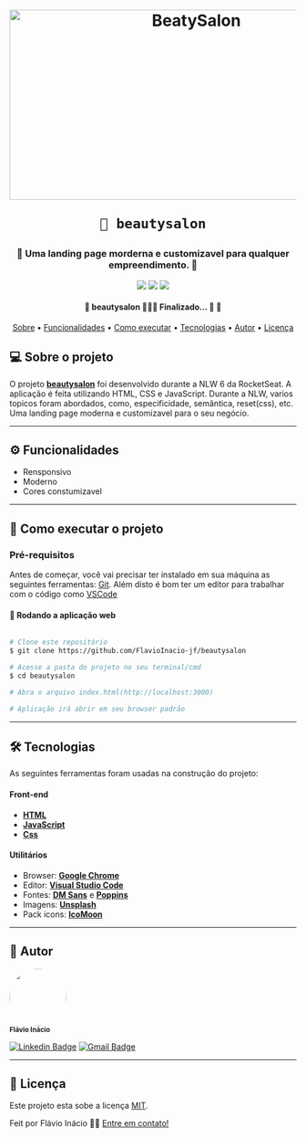 <h1 align="center">
	<a data-flickr-embed="true" href="https://www.flickr.com/photos/193310286@N05/51363661055/in/dateposted-public/" title="BeatySalon"><img src="https://live.staticflickr.com/65535/51363661055_353218128d_z.jpg" width="640" height="333" alt="BeatySalon"></a>
	
	📱 beautysalon
</h1>
<h3 align="center">
    🌱 Uma landing page morderna e customizavel para qualquer empreendimento. 💚
</h3>

<p align="center">
	
  <img src="https://img.shields.io/static/v1?label=JavaScript&message=9.5%&color=f1e05a&style=<STYLE>&logo=<LOGO>">
  <img src="https://img.shields.io/static/v1?label=Css&message=35.4%&color=563d7c&style=<STYLE>&logo=<LOGO>">
  <img src="https://img.shields.io/static/v1?label=Html&message=55.1%&color=e34c26&style=<STYLE>&logo=<LOGO>">
    
</p>



<h4 align="center"> 
	🚧  beautysalon 👨🏾‍💻 Finalizado... 🚀 🚧
</h4>

<p align="center">
 <a href="#-sobre-o-projeto">Sobre</a> •
 <a href="#-funcionalidades">Funcionalidades</a> • 
 <a href="#-como-executar-o-projeto">Como executar</a> • 
 <a href="#-tecnologias">Tecnologias</a> • 
 <a href="#-autor">Autor</a> • 
 <a href="#user-content--licença">Licença</a>
</p>


## 💻 Sobre o projeto

O projeto **[beautysalon](https://flavioinacio-jf.github.io/beautysalon/
)** foi desenvolvido durante a NLW 6 da RocketSeat. A aplicação é feita utilizando HTML, CSS e JavaScript. Durante a NLW, varios topicos foram abordados, como, especificidade, semântica, reset(css), etc. Uma landing page moderna e customizavel para o seu negócio.

---

## ⚙️ Funcionalidades

- Rensponsivo
- Moderno
- Cores constumizavel
---


## 🚀 Como executar o projeto


### Pré-requisitos

Antes de começar, você vai precisar ter instalado em sua máquina as seguintes ferramentas:
[Git](https://git-scm.com). 
Além disto é bom ter um editor para trabalhar com o código como [VSCode](https://code.visualstudio.com/)


#### 🧭 Rodando a aplicação web 
```bash

# Clone este repositório
$ git clone https://github.com/FlavioInacio-jf/beautysalon

# Acesse a pasta do projeto no seu terminal/cmd
$ cd beautysalon

# Abra o arquivo index.html(http://localhost:3000)

# Aplicação irá abrir em seu browser padrão

```

---

## 🛠 Tecnologias

As seguintes ferramentas foram usadas na construção do projeto:

#### **Front-end** 
- **[HTML](https://pt-br.reactjs.org/)**
- **[JavaScript](https://nextjs.org/)**
- **[Css](https://developer.mozilla.org/pt-BR/docs/Web/CSS)**

#### [](https://github.com/FlavioInacio-jf/ControlTT#utilit%C3%A1rios)**Utilitários**

-   Browser: **[Google Chrome](https://www.google.com/intl/pt-BR/chrome/)**
-   Editor:  **[Visual Studio Code](https://code.visualstudio.com/)** 
-   Fontes:  **[DM Sans](https://fonts.google.com/specimen/DM+Sans)** e **[Poppins](https://fonts.google.com/specimen/Poppins)**
-   Imagens: **[Unsplash](https://unsplash.com/)**
-   Pack icons: **[IcoMoon](https://icomoon.io/)**

---


## 🦸 Autor
 <img style="border-radius: 50%;" src="https://i.ibb.co/B26fQkK/capture-Fl-vio-In-cio.jpg" width="100px;" alt=""/>
 <br />
 <sub><b>Flávio Inácio</b></sub>
 <br />

[![Linkedin Badge](https://img.shields.io/badge/-Flávio-blue?style=flat-square&logo=Linkedin&logoColor=white&link=https://www.linkedin.com/in/fl%C3%A1vio-in%C3%A1cio/)](https://www.linkedin.com/in/fl%C3%A1vio-in%C3%A1cio/) 
[![Gmail Badge](https://img.shields.io/badge/-jflavioinacio22@gmail.com-c14438?style=flat-square&logo=Gmail&logoColor=white&link=mailto:jflavioinacio@gmail.com)](mailto:jflavioinacio22@gmail.com)

---

## 📝 Licença

Este projeto esta sobe a licença [MIT](./LICENSE).

Feit por Flávio Inácio 👋🏽 [Entre em contato!](https://www.linkedin.com/in/fl%C3%A1vio-in%C3%A1cio/)

